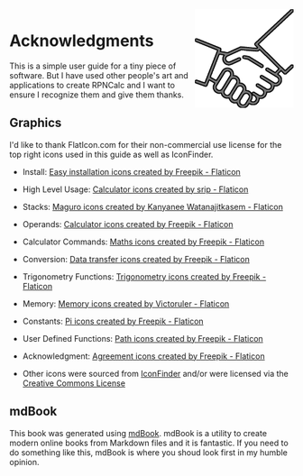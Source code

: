 <img align="right" width="175" src="../Images/Acknowlegement.png">

# Acknowledgments

This is a simple user guide for a tiny piece of software.  But I have used other people's art and applications to create RPNCalc and I want to ensure I recognize them and give them thanks.

## Graphics

I'd like to thank FlatIcon.com for their non-commercial use license for the top right icons used in this guide as well as IconFinder.

- Install: <a href="https://www.flaticon.com/free-icons/easy-installation" title="easy installation icons">Easy installation icons created by Freepik - Flaticon</a>

- High Level Usage: <a href="https://www.flaticon.com/free-icons/calculator" title="calculator icons">Calculator icons created by srip - Flaticon</a>

- Stacks: <a href="https://www.flaticon.com/free-icons/maguro" title="maguro icons">Maguro icons created by Kanyanee Watanajitkasem - Flaticon</a>

- Operands: <a href="https://www.flaticon.com/free-icons/calculator" title="calculator icons">Calculator icons created by Freepik - Flaticon</a>

- Calculator Commands: <a href="https://www.flaticon.com/free-icons/maths" title="maths icons">Maths icons created by Freepik - Flaticon</a>

- Conversion: <a href="https://www.flaticon.com/free-icons/data-transfer" title="data transfer icons">Data transfer icons created by Freepik - Flaticon</a>

- Trigonometry Functions: <a href="https://www.flaticon.com/free-icons/trigonometry" title="trigonometry icons">Trigonometry icons created by Freepik - Flaticon</a>

- Memory: <a href="https://www.flaticon.com/free-icons/memory" title="memory icons">Memory icons created by Victoruler - Flaticon</a>

- Constants: <a href="https://www.flaticon.com/free-icons/pi" title="Pi icons">Pi icons created by Freepik - Flaticon</a>

- User Defined Functions: <a href="https://www.flaticon.com/free-icons/path" title="path icons">Path icons created by Freepik - Flaticon</a>

- Acknowledgment: <a href="https://www.flaticon.com/free-icons/agreement" title="agreement icons">Agreement icons created by Freepik - Flaticon</a>

- Other icons were sourced from [IconFinder](https://iconfinder.com) and/or were licensed via the [Creative Commons License](https://creativecommons.org/licenses/)

## mdBook

This book was generated using [mdBook](https://github.com/rust-lang/mdBook).  mdBook is a utility to create modern online books from Markdown files and it is fantastic.  If you need to do something like this, mdBook is where you shoud look first in my humble opinion.